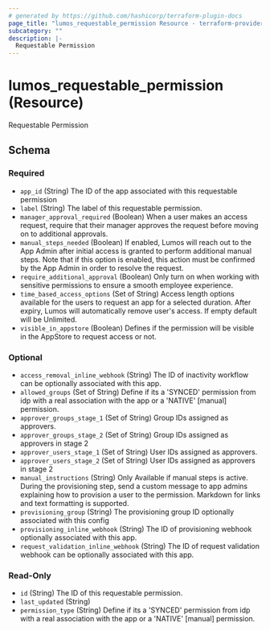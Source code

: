 ```yaml
---
# generated by https://github.com/hashicorp/terraform-plugin-docs
page_title: "lumos_requestable_permission Resource - terraform-provider-lumos"
subcategory: ""
description: |-
  Requestable Permission
---
```


# lumos_requestable_permission (Resource)

Requestable Permission



<!-- schema generated by tfplugindocs -->
## Schema

### Required

- `app_id` (String) The ID of the app associated with this requestable permission
- `label` (String) The label of this requestable permission.
- `manager_approval_required` (Boolean) When a user makes an access request, require that their manager approves the request before moving on to additional approvals.
- `manual_steps_needed` (Boolean) If enabled, Lumos will reach out to the App Admin after initial access is granted to perform additional manual steps. Note that if this option is enabled, this action must be confirmed by the App Admin in order to resolve the request.
- `require_additional_approval` (Boolean) Only turn on when working with sensitive permissions to ensure a smooth employee experience.
- `time_based_access_options` (Set of String) Access length options available for the users to request an app for a selected duration. After expiry, Lumos will automatically remove user's access. If empty default will be Unlimited.
- `visible_in_appstore` (Boolean) Defines if the permission will be visible in the AppStore to request access or not.

### Optional

- `access_removal_inline_webhook` (String) The ID of inactivity workflow can be optionally associated with this app.
- `allowed_groups` (Set of String) Define if its a 'SYNCED' permission from idp with a real association with the app or a 'NATIVE' [manual] permission.
- `approver_groups_stage_1` (Set of String) Group IDs assigned as approvers.
- `approver_groups_stage_2` (Set of String) Group IDs assigned as approvers in stage 2
- `approver_users_stage_1` (Set of String) User IDs assigned as approvers.
- `approver_users_stage_2` (Set of String) User IDs assigned as approvers in stage 2
- `manual_instructions` (String) Only Available if manual steps is active. During the provisioning step, send a custom message to app admins explaining how to provision a user to the permission. Markdown for links and text formatting is supported.
- `provisioning_group` (String) The provisioning group ID optionally associated with this config
- `provisioning_inline_webhook` (String) The ID of provisioning webhook optionally associated with this app.
- `request_validation_inline_webhook` (String) The ID of request validation webhook can be optionally associated with this app.

### Read-Only

- `id` (String) The ID of this requestable permission.
- `last_updated` (String)
- `permission_type` (String) Define if its a 'SYNCED' permission from idp with a real association with the app or a 'NATIVE' [manual] permission.

